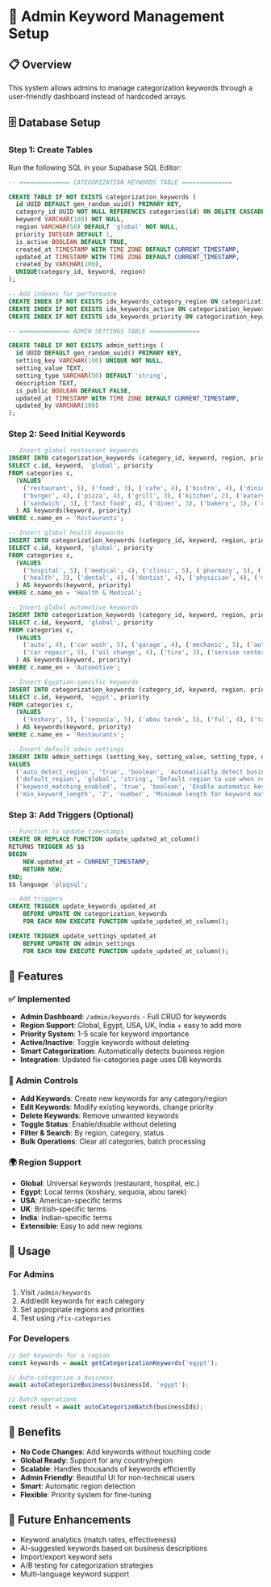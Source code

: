 # 🔧 Admin Keyword Management Setup

## 📋 Overview
This system allows admins to manage categorization keywords through a user-friendly dashboard instead of hardcoded arrays.

## 🗄️ Database Setup

### Step 1: Create Tables
Run the following SQL in your Supabase SQL Editor:

```sql
-- ============== CATEGORIZATION KEYWORDS TABLE ==============

CREATE TABLE IF NOT EXISTS categorization_keywords (
  id UUID DEFAULT gen_random_uuid() PRIMARY KEY,
  category_id UUID NOT NULL REFERENCES categories(id) ON DELETE CASCADE,
  keyword VARCHAR(100) NOT NULL,
  region VARCHAR(50) DEFAULT 'global' NOT NULL,
  priority INTEGER DEFAULT 1,
  is_active BOOLEAN DEFAULT TRUE,
  created_at TIMESTAMP WITH TIME ZONE DEFAULT CURRENT_TIMESTAMP,
  updated_at TIMESTAMP WITH TIME ZONE DEFAULT CURRENT_TIMESTAMP,
  created_by VARCHAR(100),
  UNIQUE(category_id, keyword, region)
);

-- Add indexes for performance
CREATE INDEX IF NOT EXISTS idx_keywords_category_region ON categorization_keywords (category_id, region);
CREATE INDEX IF NOT EXISTS idx_keywords_active ON categorization_keywords (is_active);
CREATE INDEX IF NOT EXISTS idx_keywords_priority ON categorization_keywords (priority DESC);

-- ============== ADMIN SETTINGS TABLE ==============

CREATE TABLE IF NOT EXISTS admin_settings (
  id UUID DEFAULT gen_random_uuid() PRIMARY KEY,
  setting_key VARCHAR(100) UNIQUE NOT NULL,
  setting_value TEXT,
  setting_type VARCHAR(50) DEFAULT 'string',
  description TEXT,
  is_public BOOLEAN DEFAULT FALSE,
  updated_at TIMESTAMP WITH TIME ZONE DEFAULT CURRENT_TIMESTAMP,
  updated_by VARCHAR(100)
);
```

### Step 2: Seed Initial Keywords
```sql
-- Insert global restaurant keywords
INSERT INTO categorization_keywords (category_id, keyword, region, priority) 
SELECT c.id, keyword, 'global', priority
FROM categories c,
  (VALUES 
    ('restaurant', 5), ('food', 3), ('cafe', 4), ('bistro', 4), ('dining', 3),
    ('burger', 4), ('pizza', 4), ('grill', 3), ('kitchen', 2), ('eatery', 3),
    ('sandwich', 3), ('fast food', 4), ('diner', 3), ('bakery', 3), ('coffee', 3)
  ) AS keywords(keyword, priority)
WHERE c.name_en = 'Restaurants';

-- Insert global health keywords  
INSERT INTO categorization_keywords (category_id, keyword, region, priority)
SELECT c.id, keyword, 'global', priority
FROM categories c,
  (VALUES
    ('hospital', 5), ('medical', 4), ('clinic', 5), ('pharmacy', 5), ('doctor', 4),
    ('health', 3), ('dental', 4), ('dentist', 4), ('physician', 4), ('medicine', 3)
  ) AS keywords(keyword, priority)
WHERE c.name_en = 'Health & Medical';

-- Insert global automotive keywords
INSERT INTO categorization_keywords (category_id, keyword, region, priority)
SELECT c.id, keyword, 'global', priority  
FROM categories c,
  (VALUES
    ('auto', 4), ('car wash', 5), ('garage', 4), ('mechanic', 5), ('automotive', 4),
    ('car repair', 5), ('oil change', 4), ('tire', 3), ('service center', 4)
  ) AS keywords(keyword, priority)
WHERE c.name_en = 'Automotive';

-- Insert Egyptian-specific keywords
INSERT INTO categorization_keywords (category_id, keyword, region, priority)
SELECT c.id, keyword, 'egypt', priority
FROM categories c,
  (VALUES
    ('koshary', 5), ('sequoia', 5), ('abou tarek', 5), ('ful', 4), ('tamiya', 4)
  ) AS keywords(keyword, priority)
WHERE c.name_en = 'Restaurants';

-- Insert default admin settings
INSERT INTO admin_settings (setting_key, setting_value, setting_type, description, is_public)
VALUES 
  ('auto_detect_region', 'true', 'boolean', 'Automatically detect business region for keyword matching', FALSE),
  ('default_region', 'global', 'string', 'Default region to use when region cannot be detected', FALSE),
  ('keyword_matching_enabled', 'true', 'boolean', 'Enable automatic keyword-based categorization', FALSE),
  ('min_keyword_length', '2', 'number', 'Minimum length for keyword matching', FALSE);
```

### Step 3: Add Triggers (Optional)
```sql
-- Function to update timestamps
CREATE OR REPLACE FUNCTION update_updated_at_column()
RETURNS TRIGGER AS $$
BEGIN
    NEW.updated_at = CURRENT_TIMESTAMP;
    RETURN NEW;
END;
$$ language 'plpgsql';

-- Add triggers
CREATE TRIGGER update_keywords_updated_at 
    BEFORE UPDATE ON categorization_keywords 
    FOR EACH ROW EXECUTE FUNCTION update_updated_at_column();

CREATE TRIGGER update_settings_updated_at
    BEFORE UPDATE ON admin_settings
    FOR EACH ROW EXECUTE FUNCTION update_updated_at_column();
```

## 🎯 Features

### ✅ Implemented
- **Admin Dashboard**: `/admin/keywords` - Full CRUD for keywords
- **Region Support**: Global, Egypt, USA, UK, India + easy to add more
- **Priority System**: 1-5 scale for keyword importance
- **Active/Inactive**: Toggle keywords without deleting
- **Smart Categorization**: Automatically detects business region
- **Integration**: Updated fix-categories page uses DB keywords

### 🔧 Admin Controls
- **Add Keywords**: Create new keywords for any category/region
- **Edit Keywords**: Modify existing keywords, change priority
- **Delete Keywords**: Remove unwanted keywords
- **Toggle Status**: Enable/disable without deleting
- **Filter & Search**: By region, category, status
- **Bulk Operations**: Clear all categories, batch processing

### 🌍 Region Support
- **Global**: Universal keywords (restaurant, hospital, etc.)
- **Egypt**: Local terms (koshary, sequoia, abou tarek)
- **USA**: American-specific terms
- **UK**: British-specific terms
- **India**: Indian-specific terms
- **Extensible**: Easy to add new regions

## 🚀 Usage

### For Admins
1. Visit `/admin/keywords`
2. Add/edit keywords for each category
3. Set appropriate regions and priorities
4. Test using `/fix-categories`

### For Developers
```typescript
// Get keywords for a region
const keywords = await getCategorizationKeywords('egypt');

// Auto-categorize a business
await autoCategorizeBusiness(businessId, 'egypt');

// Batch operations
const result = await autoCategorizeBatch(businessIds);
```

## 🎨 Benefits
- **No Code Changes**: Add keywords without touching code
- **Global Ready**: Support for any country/region
- **Scalable**: Handles thousands of keywords efficiently
- **Admin Friendly**: Beautiful UI for non-technical users
- **Smart**: Automatic region detection
- **Flexible**: Priority system for fine-tuning

## 🔮 Future Enhancements
- Keyword analytics (match rates, effectiveness)
- AI-suggested keywords based on business descriptions
- Import/export keyword sets
- A/B testing for categorization strategies
- Multi-language keyword support 